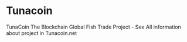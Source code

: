 # Tunacoin
TunaCoin The Blockchain Global Fish Trade Project - See All information about project in Tunacoin.net
